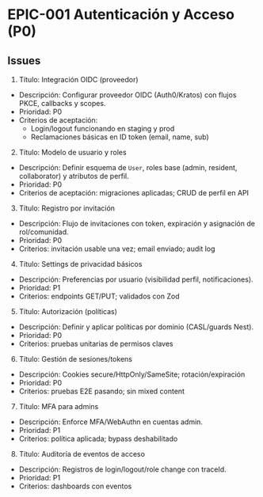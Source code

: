 # EPIC-001 Autenticación y Acceso (P0)

## Issues

1) Título: Integración OIDC (proveedor) 
- Descripción: Configurar proveedor OIDC (Auth0/Kratos) con flujos PKCE, callbacks y scopes.
- Prioridad: P0
- Criterios de aceptación:
  - Login/logout funcionando en staging y prod
  - Reclamaciones básicas en ID token (email, name, sub)

2) Título: Modelo de usuario y roles
- Descripción: Definir esquema de `User`, roles base (admin, resident, collaborator) y atributos de perfil.
- Prioridad: P0
- Criterios de aceptación: migraciones aplicadas; CRUD de perfil en API

3) Título: Registro por invitación
- Descripción: Flujo de invitaciones con token, expiración y asignación de rol/comunidad.
- Prioridad: P0
- Criterios: invitación usable una vez; email enviado; audit log

4) Título: Settings de privacidad básicos
- Descripción: Preferencias por usuario (visibilidad perfil, notificaciones).
- Prioridad: P1
- Criterios: endpoints GET/PUT; validados con Zod

5) Título: Autorización (políticas)
- Descripción: Definir y aplicar políticas por dominio (CASL/guards Nest).
- Prioridad: P0
- Criterios: pruebas unitarias de permisos claves

6) Título: Gestión de sesiones/tokens
- Descripción: Cookies secure/HttpOnly/SameSite; rotación/expiración
- Prioridad: P0
- Criterios: pruebas E2E pasando; sin mixed content

7) Título: MFA para admins
- Descripción: Enforce MFA/WebAuthn en cuentas admin.
- Prioridad: P1
- Criterios: política aplicada; bypass deshabilitado

8) Título: Auditoría de eventos de acceso
- Descripción: Registros de login/logout/role change con traceId.
- Prioridad: P1
- Criterios: dashboards con eventos

